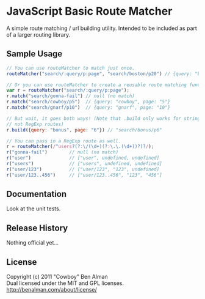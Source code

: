 # JavaScript Basic Route Matcher
A simple route matching / url building utility. Intended to be included as part of a larger routing library.

## Sample Usage
```javascript
// You can use routeMatcher to match just once.
routeMatcher("search/:query/p:page", "search/boston/p20") // {query: "boston", page: "20"}

// Or you can use routeMatcher to create a reusable route matching function.
var r = routeMatcher("search/:query/p:page");
r.match("search/gonna-fail") // null (no match)
r.match("search/cowboy/p5")  // {query: "cowboy", page: "5"}
r.match("search/gnarf/p10")  // {query: "gnarf", page: "10"}

// But wait, it goes both ways! (Note that .build only works for string routes,
// not RegExp routes)
r.build({query: "bonus", page: "6"}) // "search/bonus/p6"

// You can pass in a RegExp route as well.
r = routeMatcher(/^users?(?:\/(\d+)(?:\.\.(\d+))?)?/);
r("gonna-fail")        // null (no match)
r("user")              // ["user", undefined, undefined]
r("users")             // ["users", undefined, undefined]
r("user/123")          // ["user/123", "123", undefined]
r("user/123..456")     // ["user/123..456", "123", "456"]
```

## Documentation
Look at the unit tests.

## Release History
Nothing official yet...

## License
Copyright (c) 2011 "Cowboy" Ben Alman  
Dual licensed under the MIT and GPL licenses.  
<http://benalman.com/about/license/>
